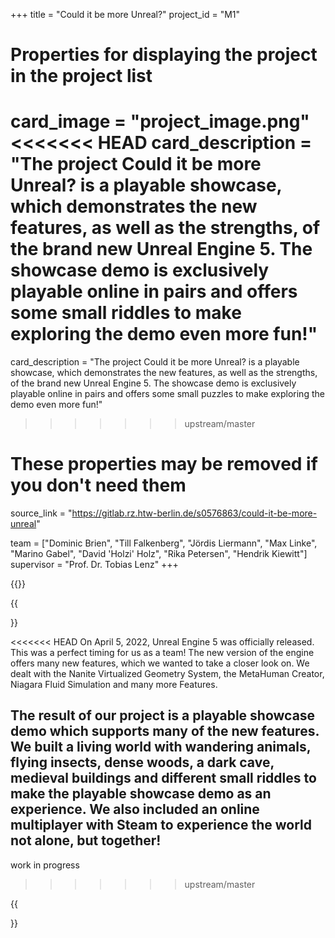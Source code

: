 +++
title = "Could it be more Unreal?"
project_id = "M1"

# Properties for displaying the project in the project list
card_image = "project_image.png"
<<<<<<< HEAD
card_description = "The project Could it be more Unreal? is a playable showcase, which demonstrates the new features, as well as the strengths, of the brand new Unreal Engine 5. The showcase demo is exclusively playable online in pairs and offers some small riddles to make exploring the demo even more fun!"
=======
card_description = "The project Could it be more Unreal? is a playable showcase, which demonstrates the new features, as well as the strengths, of the brand new Unreal Engine 5. The showcase demo is exclusively playable online in pairs and offers some small puzzles to make exploring the demo even more fun!"
>>>>>>> upstream/master

# These properties may be removed if you don't need them
source_link = "https://gitlab.rz.htw-berlin.de/s0576863/could-it-be-more-unreal"

team = ["Dominic Brien", "Till Falkenberg", "Jördis Liermann", "Max Linke", "Marino Gabel", "David 'Holzi' Holz", "Rika Petersen", "Hendrik Kiewitt"]
supervisor = "Prof. Dr. Tobias Lenz"
+++

{{<mediathek id="" title="Our presentation">}}

{{<section title="The Objective">}}

<<<<<<< HEAD
On April 5, 2022, Unreal Engine 5 was officially released. This was a perfect timing for us as a team! The new version of the engine offers many new features, which we wanted to take a closer look on. We dealt with the Nanite Virtualized Geometry System, the MetaHuman Creator, Niagara Fluid Simulation and many more Features.

The result of our project is a playable showcase demo which supports many of the new features. We built a living world with wandering animals, flying insects, dense woods, a dark cave, medieval buildings and different small riddles to make the playable showcase demo as an experience. We also included an online multiplayer with Steam to experience the world not alone, but together! 
=======
work in progress
>>>>>>> upstream/master

{{</section>}}